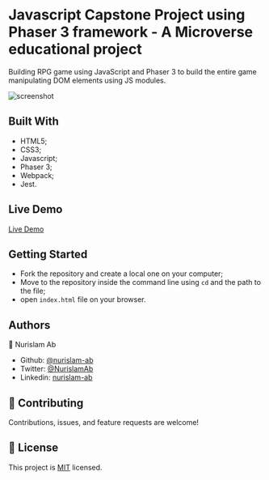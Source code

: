 # Javascript Capstone Project using Phaser 3 framework - A Microverse educational project

Building RPG game using JavaScript and Phaser 3 to build the entire game manipulating DOM elements using JS modules.

![screenshot](./assets/images/game_screenshot.png)

## Built With

-   HTML5;
-   CSS3;
-   Javascript;
-   Phaser 3;
-   Webpack;
-   Jest.

## Live Demo

[Live Demo]()

## Getting Started

- Fork the repository and create a local one on your computer;
- Move to the repository inside the command line using `cd` and the path to the file;
- open `index.html` file on your browser.

## Authors

👤 Nurislam Ab
- Github: [@nurislam-ab](https://github.com/nurislam-ab)
- Twitter: [@NurislamAb](https://twitter.com/NurislamAb)
- Linkedin: [nurislam-ab](https://www.linkedin.com/in/nurislam-ab/)

## 🤝 Contributing

Contributions, issues, and feature requests are welcome!

## 📝 License

This project is [MIT](LICENSE) licensed.